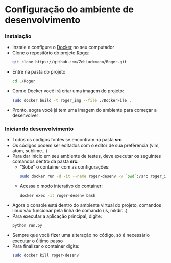# Configuração do ambiente de desenvolvimento

### Instalação
* Instale e configure o [Docker][1] no seu computador
* Clone o repositório do projeto [Roger][2]
  ```bash
  git clone https://github.com/ZehLuckmann/Roger.git
  ```
* Entre na pasta do projeto
    ```bash
    cd ./Roger
    ```
* Com o Docker vocẽ irá criar uma imagem do projeto:
  ```bash
  sudo docker build -t roger_img --file ./DockerFile .
  ```
* Pronto, aogra você já tem uma imagem do ambiente para começar a desenvolver

### Iniciando desenvolvimento

* Todos os códigos fontes se encontram na pasta __src__
* Os códigos podem ser editados com o editor de sua prefêrencia (vim, atom, sublime...)
* Para dar inicio em seu ambiente de testes, deve executar os seguintes comandos dentro da pasta __src__:
  * "Sobe" o container com as configurações:
    ```bash
    sudo docker run -d -it --name roger-desenv -v `pwd`:/src roger_img
    ```
  * Acessa o modo interativo do container:
    ```bash
    docker exec -it roger-desenv bash
    ```
* Agora o console está dentro do ambiente virtual do projeto, comandos linux vão funcionar pela linha de comando (ls, mkdir...)
* Para executar a aplicação principal, digite:
  ```bash
  python run.py
  ```
* Sempre que você fizer uma alteração no código, só é necessário executar o último passo
* Para finalizar o container digite:
  ```bash
  sudo docker kill roger-desenv
  ```

[1]: https://www.docker.com/
[2]: https://github.com/ZehLuckmann/Roger
